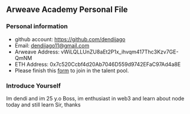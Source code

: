 ## Arweave Academy Personal File

### Personal information

- github account: https://github.com/dendijago
- Email: dendijago11@gmail.com
- Arweave Address: vWiLQLLUnZU8aEt2P1x_ihvqm417Thc3Kzv7GE-QmNM
- ETH Address: 0x7c520Ccbf4d20Ab7046D559d9742EFaC97Ad4a8E
- Please finish this [form](https://docs.google.com/forms/d/e/1FAIpQLSfWA5fIIcBgmRppm3jNz5vmf9Mai_QMVil-2pO4r7YKn_Zhtw/viewform?usp=sf_link) to join in the talent pool.

### Introduce Yourself
Im dendi and im 25 y.o Boss, im enthusiast in web3 and learn about node today and still learn Sir, thanks